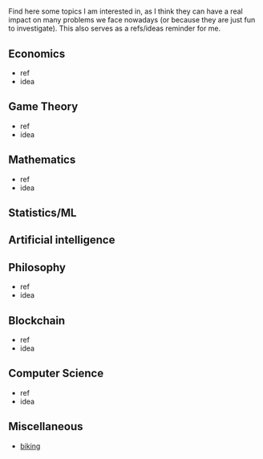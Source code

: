 # 
Find here some topics I am interested in, as I think they can have a real impact on many problems we face nowadays (or because they are just fun to investigate).
This also serves as a refs/ideas reminder for me. 


## Economics
* ref
* idea

## Game Theory
* ref
* idea

## Mathematics
* ref
* idea

## Statistics/ML

## Artificial intelligence


## Philosophy
* ref
* idea

## Blockchain 
* ref
* idea

## Computer Science
* ref
* idea

## Miscellaneous
* [biking](https://pedalchile.com/blog/cycling-vs-walking)




